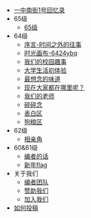 - [一中南街1号回忆录](/?id=一中南街1号回忆录)
- 65级
  - [65级](/65/README.md)
- 64级
  - [序言-时间之外的往事](/64/start)
  - [时光画布-6424ybq](/64/post/1.md)
  - [我们的校园趣事](/64/things)
  - [大学生活初体验](/64/explore)
  - [最想念的味道](/64/eat.md)
  - [现在大家都在哪里呢？](/64/where.md)
  - [我们的老师](/64/teacher.md)
  - [碎碎念](/64/talk.md)
  - [表白区](/64/love)
  - [狗粮区](/64/cp)
- 62级
  - [相亲角](/62/cpdd.md)
- 60&61级
  - [编者的话](/60&61/editor.md)
  - [新年flag](/60&61/flag.md)
- 关于我们
  - [编者团队](/join/writer)
  - [赞助我们](/join/reward)
  - [加入我们](/join/joinus)
- [如何投稿](/join/join)




